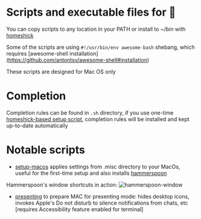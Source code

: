 # Scripts and executable files for 

You can copy scripts to any location in your PATH
or install to ~/bin with [homeshick](https://github.com/antontsv/homeshick)

Some of the scripts are using `#!/usr/bin/env awesome-bash` shebang,
which requires [awesome-shell installation] (https://github.com/antontsv/awesome-shell#installation)

These scripts are designed for Mac OS only

# Completion

Completion rules can be found in `.sh` directory,
if you use one-time [homeshick-based setup script](https://git.io/all.files),
completion rules will be installed and kept up-to-date automatically

# Notable scripts

* [setup-macos](https://github.com/antontsv/apple.bin/blob/master/bin/setup-macos) applies settings from .misc directory to your MacOs,
useful for the first-time setup and also installs [hammerspoon](http://www.hammerspoon.org)

Hammerspoon's window shortcuts in action:
![hammerspoon-window](https://cloud.githubusercontent.com/assets/2007057/19018846/e61170e4-8824-11e6-843e-4d255e53d646.gif)

* [presenting](https://github.com/antontsv/apple.bin/blob/master/bin/presenting) to prepare MAC for presenting mode:
hides desktop icons, invokes Apple's Do not disturb to silence notifications
from chats, etc  [requires Accessibility feature enabled for terminal]
